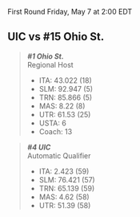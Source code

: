 First Round
Friday, May 7 at 2:00 EDT
## UIC vs #15 Ohio St.

> ***#1 Ohio St.***  
> Regional Host  
> - ITA: 43.022 (18)  
> - SLM: 92.947 (5)  
> - TRN: 85.866 (5)  
> - MAS: 8.22 (8)  
> - UTR: 61.53 (25)  
> - USTA: 6  
> - Coach: 13  

> ***#4 UIC***  
> Automatic Qualifier  
> - ITA: 2.423 (59)  
> - SLM: 76.421 (57)  
> - TRN: 65.139 (59)  
> - MAS: 4.62 (58)  
> - UTR: 51.39 (58)  